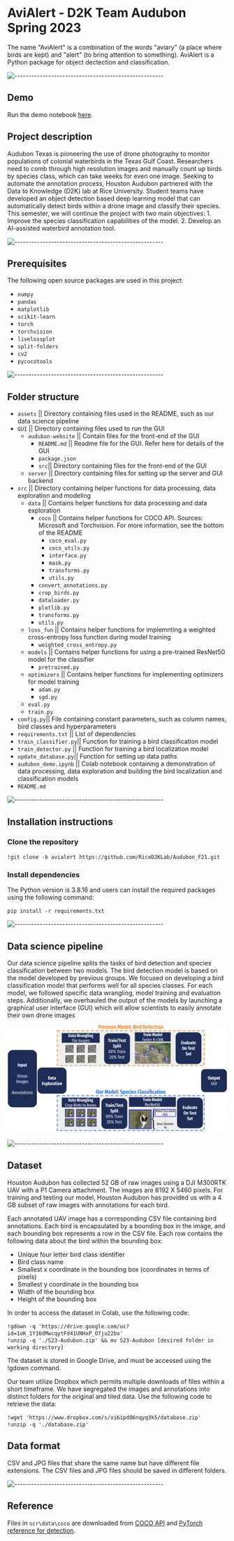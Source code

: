 # AviAlert - D2K Team Audubon Spring 2023

The name "AviAlert" is a combination of the words "aviary" (a place where birds are kept) and "alert" (to bring attention to something). AviAlert is a Python package for object dectection and classification.

![-----------------------------------------------------](https://raw.githubusercontent.com/andreasbm/readme/master/assets/lines/rainbow.png)

## Demo

Run the demo notebook [here](https://colab.research.google.com/drive/1TiGTjLM1XzjMOdD-v-PrEPylSTFlBXjL?usp=sharing).

## Project description

Audubon Texas is pioneering the use of drone photography to monitor populations of colonial waterbirds in the Texas Gulf Coast. Researchers need to comb through high resolution images and manually count up birds by species class, which can take weeks for even one image. Seeking to automate the annotation process, Houston Audubon partnered with the Data to Knowledge (D2K) lab at Rice University. Student teams have developed an object detection based deep learning model that can automatically detect birds within a drone image and classify their species. This semester, we will continue the project with two main objectives:
    1. Improve the species classification capabilities of the model.
    2. Develop an AI-assisted waterbird annotation tool.

![-----------------------------------------------------](https://raw.githubusercontent.com/andreasbm/readme/master/assets/lines/rainbow.png)

## Prerequisites
The following open source packages are used in this project:
  - `numpy`
  - `pandas`
  - `matplotlib`
  - `scikit-learn`
  - `torch`
  - `torchvision`
  - `livelossplot`
  - `split-folders`
  - `cv2`
  - `pycocotools`

![-----------------------------------------------------](https://raw.githubusercontent.com/andreasbm/readme/master/assets/lines/rainbow.png)

## Folder structure

  - `assets` || Directory containing files used in the README, such as our data science pipeline
  - `GUI` || Directory containing files used to run the GUI
    - `audubon-website` || Contain files for the front-end of the GUI
        - `README.md` || Readme file for the GUI. Refer here for details of the GUI
        - `package.json`
        - `src`|| Directory containing files for the front-end of the GUI
    - `server` || Directory containing files for setting up the server and GUI backend
  - `src` || Directory containing helper functions for data processing, data exploration and modeling
    - `data` || Contains helper functions for data processing and data exploration
       - `coco` || Contains helper functions for COCO API. Sources: Microsoft and Torchvision. For more information, see the bottom of the README
         - `coco_eval.py`
         - `coco_utils.py`
         - `interface.py`
         - `mask.py`
         - `transforms.py`
         - `utils.py`
      - `convert_annotations.py`
      - `crop_birds.py`
      - `dataloader.py`
      - `plotlib.py`
      - `transforms.py`
      - `utils.py`
    - `loss_fun` || Contains helper functions for implemnting a weighted cross-entropy loss function during model training
      - `weighted_cross_entropy.py`
    - `models` || Contains helper functions for using a pre-trained ResNet50 model for the classifier
      - `pretrained.py`
    - `optimizers` || Contains helper functions for implementing optimizers for model training
      - `adam.py`
      - `sgd.py`
    - `eval.py`
    - `train.py`
  - `config.py`|| File containing constant parameters, such as column names, bird classes and hyperparameters
  - `requirements.txt` || List of dependencies 
  - `train_classifier.py`|| Function for training a bird classification model
  - `train_detector.py` || Function for training a bird localization model
  - `update_database.py`|| Function for setting up data paths
  - `audubon_demo.ipynb` || Colab notebook containing a demonstration of data processing, data exploration and building the bird localization and classification models
  - `README.md`

![-----------------------------------------------------](https://raw.githubusercontent.com/andreasbm/readme/master/assets/lines/rainbow.png)

## Installation instructions

 ### Clone the repository

  ```linux
  !git clone -b avialert https://github.com/RiceD2KLab/Audubon_F21.git
  ```
 ### Install dependencies

  The Python version is 3.8.16 and users can install the required packages using the following command:

  ```linux
  pip install -r requirements.txt
  ```

![-----------------------------------------------------](https://raw.githubusercontent.com/andreasbm/readme/master/assets/lines/rainbow.png)

## Data science pipeline
Our data science pipeline splits the tasks of bird detection and species classification between two models. The bird detection model is based on the model developed by previous groups. We focused on developing a bird classification model that performs well for all species classes. For each model, we followed specific data wrangling, model training and evaluation steps. Additionally, we overhauled the output of the models by launching a graphical user interface (GUI) which will allow scientists to easily annotate their own drone images

<img src="assets/data science pipeline.png">

![-----------------------------------------------------](https://raw.githubusercontent.com/andreasbm/readme/master/assets/lines/rainbow.png)

## Dataset
Houston Audubon has collected 52 GB of raw images using a DJI M300RTK UAV with a P1 Camera attachment. The images are 8192 X 5460 pixels. For training and testing our model, Houston Audubon has provided us with a 4 GB subset of raw images with annotations for each bird.

Each annotated UAV image has a corresponding CSV file containing bird annotations. Each bird is encapsulated by a bounding box in the image, and each bounding box represents a row in the CSV file. Each row contains the following data about the bird within the bounding box:

  - Unique four letter bird class identifier 
  - Bird class name 
  - Smallest x coordinate in the bounding box (coordinates in terms of pixels)
  - Smallest y coordinate in the bounding box
  - Width of the bounding box
  - Height of the bounding box

In order to access the dataset in Colab, use the following code:

```
!gdown -q 'https://drive.google.com/uc?id=1oK_1Y16dMwcqytFd41UNHxP_O7ju22bo'
!unzip -q './S23-Audubon.zip' && mv S23-Audubon [desired folder in working directory] 
```

The dataset is stored in Google Drive, and must be accessed using the !gdown command. 

Our team utilize Dropbox which permits multiple downloads of files within a short timeframe. We have segregated the images and annotations into distinct folders for the original and tiled data. Use the following code to retrieve the data:

```linux
!wget 'https://www.dropbox.com/s/xi6ipd06nqyq3k5/database.zip'
!unzip -q './database.zip'
```

## Data format

CSV and JPG files that share the same name but have different file extensions. The CSV files and JPG files should be saved in different folders.

![-----------------------------------------------------](https://raw.githubusercontent.com/andreasbm/readme/master/assets/lines/rainbow.png)

## Reference

Files in `scr\data\coco` are downloaded from [COCO API](https://github.com/cocodataset/cocoapi/tree/master/PythonAPI/pycocotools) and [PyTorch reference for detection](https://github.com/pytorch/vision/tree/main/references/detection).
